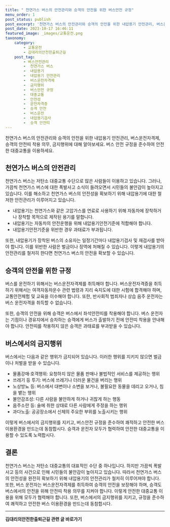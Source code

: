 ```yaml
---
title: " 천연가스 버스의 안전관리와 승객의 안전을 위한 버스안전 규정"
menu_order: 1
post_status: publish
post_excerpt: '천연가스 버스의 안전관리와 승객의 안전을 위한 내압용기 안전관리, 버스운전자격제, 승객의 안전띠 착용 의무, 금지행위에 대해 알아보세요. 버스 안전 규정을 준수하여 안전한 대중교통을 이용하세요.'
post_date: 2023-10-17 16:46:11
featured_image: _images/교통운전.png
taxonomy:
    category:
        - 교통운전
        - 김대리의안전한출퇴근길
    post_tag:
        - 버스안전관리
        -  천연가스 버스
        -  내압용기
        -  내압용기 안전관리
        -  버스운전자격제
        -  금지행위
        -  버스안전 규정
        -  대중교통
        -  안전성
        -  운전자격증
        -  승객 안전
        -  버스운전
        -  내압용기검사
        -  승객 안전띠
---
```



 천연가스 버스의 안전관리와 승객의 안전을 위한 내압용기 안전관리, 버스운전자격제, 승객의 안전띠 착용 의무, 금지행위에 대해 알아보세요. 버스 안전 규정을 준수하여 안전한 대중교통을 이용하세요.

##  천연가스 버스의 안전관리

천연가스 버스는 저탄소 대중교통 수단으로 많은 사람들이 이용하고 있습니다. 그러나, 가끔씩 천연가스 버스에 대한 폭발사고 소식이 들려오면서 시민들의 불안감이 높아지고 있습니다. 이를 해소하고 천연가스 버스의 안전성을 확보하기 위해 내압용기에 대한 철저한 안전관리가 이루어지고 있습니다.

- 내압용기는 천연가스와 같은 고압가스를 연료로 사용하기 위해 자동차에 장착하거나 장착할 목적으로 제작된 용기를 말합니다.
- 내압용기는 자동차의 안전운행을 위해 내압용기안전기준에 적합해야 합니다.
- 내압용기안전기준을 위반한 경우 과태료가 부과됩니다.

또한, 내압용기가 장착된 버스의 소유자는 일정기간마다 내압용기검사 및 재검사를 받아야 합니다. 이를 위반한 사람은 벌금이나 징역에 처해질 수 있습니다. 이렇게 내압용기의 안전관리를 철저히 한다면 천연가스 버스의 안전을 확보할 수 있습니다.

##  승객의 안전을 위한 규정

버스를 운전하기 위해서는 버스운전자격제를 취득해야 합니다. 버스운전자격증을 취득하기 위해서는 여객자동차운수 관련 법령과 지리 숙지도에 대한 시험에 합격해야 하며, 교통안전체험 및 교육을 이수해야 합니다. 또한, 반사회적 범죄자나 상습 음주 운전자는 버스 운전자격을 취득할 수 없습니다.

또한, 승객의 안전을 위해 승객은 버스에서 좌석안전띠를 착용해야 합니다. 버스 운전자는 기점이나 경유지에서 승차하는 승객에게 버스가 출발하기 전에 안전띠 착용을 안내해야 합니다. 안전띠를 착용하지 않은 승객은 과태료를 부과받을 수 있습니다.

##  버스에서의 금지행위

버스에서는 다음과 같은 행위가 금지되어 있습니다. 이러한 행위를 지키지 않으면 벌금이나 처벌을 받을 수 있습니다.

- 물품강매·호객행위: 요청하지 않은 물품 판매나 불법적인 서비스를 제공하는 행위
- 쓰레기 등 투기: 버스에 쓰레기나 더러운 물건을 버리는 행위
- 노상방뇨 등: 버스에서 대변이나 소변을 보거나, 불필요한 동물을 데리고 오거나, 침을 뱉는 행위
- 불안감조성: 다른 사람을 불안하게 하거나 귀찮게 하는 행동
- 음주소란 등: 술에 취한 상태로 다른 사람에게 주정을 하는 행위
- 과다노출: 공공장소에서 신체의 주요한 부위를 노출시키는 행위

이렇게 버스에서의 금지행위를 지키고, 버스안전 규정을 준수하여 쾌적하고 안전한 버스 이용환경을 만드는데 동참합시다. 승객과 운전자 모두가 협력하여 안전한 대중교통을 이용할 수 있도록 노력합시다.

## 결론

천연가스 버스는 저탄소 대중교통의 대표적인 수단 중 하나입니다. 하지만 가끔씩 폭발사고 등의 사건으로 인해 시민들의 불안감이 높아지고 있습니다. 따라서 천연가스 버스의 안전성을 완전히 확보하기 위해 내압용기의 안전관리가 철저히 이루어져야 합니다. 또한, 버스 운전자는 버스운전자격제를 취득하여 승객의 안전을 보장해야 하며, 승객도 버스에서의 안전을 위해 안전띠 착용 의무를 지켜야 합니다. 이렇게 안전한 대중교통 이용을 위해 모두가 협력해야 합니다. 또한, 버스에서의 금지행위를 지키고, 규정을 준수하여 쾌적하고 안전한 버스 이용환경을 만드는데 동참합시다.

<!-- wp:separator -->
<hr class="wp-block-separator has-alpha-channel-opacity"/>
<!-- /wp:separator -->

<!-- wp:group {"backgroundColor":"base","layout":{"type":"constrained"}} -->
<div class="wp-block-group has-base-background-color has-background"><!-- wp:paragraph {"align":"center","fontSize":"medium"} -->
<p class="has-text-align-center has-large-font-size"><strong>김대리의안전한출퇴근길 관련 글 바로가기</strong></p>
<!-- /wp:paragraph -->


<!-- wp:latest-posts
{"categories":[{"id":1794,"count":19,"description":"","link":"https://uknowlaw.com/category/%ea%b9%80%eb%8c%80%eb%a6%ac%ec%9d%98%ec%95%88%ec%a0%84%ed%95%9c%ec%b6%9c%ed%87%b4%ea%b7%bc%ea%b8%b8/","name":"김대리의안전한출퇴근길","slug":"김대리의안전한출퇴근길","taxonomy":"category","parent":0,"meta":[],"_links":{"self":[{"href":"https://uknowlaw.com/wp-json/wp/v2/categories/1794"}],"collection":[{"href":"https://uknowlaw.com/wp-json/wp/v2/categories"}],"about":[{"href":"https://uknowlaw.com/wp-json/wp/v2/taxonomies/category"}],"wp:post_type":[{"href":"https://uknowlaw.com/wp-json/wp/v2/posts?categories=1794"}],"curies":[{"name":"wp","href":"https://api.w.org/{rel}","templated":true}]}}],"postsToShow":100,"excerptLength":28,"postLayout":"grid","columns":2,"featuredImageAlign":"left","featuredImageSizeSlug":"large","fontSize":"small"} /--></div>
<!-- /wp:group -->